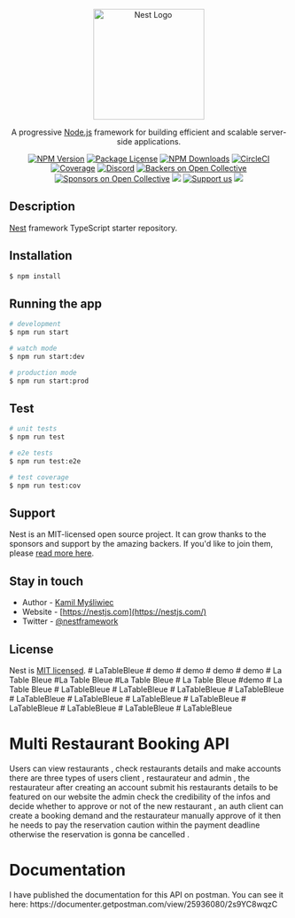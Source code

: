 <p align="center">
  <a href="http://nestjs.com/" target="blank"><img src="https://nestjs.com/img/logo-small.svg" width="200" alt="Nest Logo" /></a>
</p>

[circleci-image]: https://img.shields.io/circleci/build/github/nestjs/nest/master?token=abc123def456
[circleci-url]: https://circleci.com/gh/nestjs/nest

  <p align="center">A progressive <a href="http://nodejs.org" target="_blank">Node.js</a> framework for building efficient and scalable server-side applications.</p>
    <p align="center">
<a href="https://www.npmjs.com/~nestjscore" target="_blank"><img src="https://img.shields.io/npm/v/@nestjs/core.svg" alt="NPM Version" /></a>
<a href="https://www.npmjs.com/~nestjscore" target="_blank"><img src="https://img.shields.io/npm/l/@nestjs/core.svg" alt="Package License" /></a>
<a href="https://www.npmjs.com/~nestjscore" target="_blank"><img src="https://img.shields.io/npm/dm/@nestjs/common.svg" alt="NPM Downloads" /></a>
<a href="https://circleci.com/gh/nestjs/nest" target="_blank"><img src="https://img.shields.io/circleci/build/github/nestjs/nest/master" alt="CircleCI" /></a>
<a href="https://coveralls.io/github/nestjs/nest?branch=master" target="_blank"><img src="https://coveralls.io/repos/github/nestjs/nest/badge.svg?branch=master#9" alt="Coverage" /></a>
<a href="https://discord.gg/G7Qnnhy" target="_blank"><img src="https://img.shields.io/badge/discord-online-brightgreen.svg" alt="Discord"/></a>
<a href="https://opencollective.com/nest#backer" target="_blank"><img src="https://opencollective.com/nest/backers/badge.svg" alt="Backers on Open Collective" /></a>
<a href="https://opencollective.com/nest#sponsor" target="_blank"><img src="https://opencollective.com/nest/sponsors/badge.svg" alt="Sponsors on Open Collective" /></a>
  <a href="https://paypal.me/kamilmysliwiec" target="_blank"><img src="https://img.shields.io/badge/Donate-PayPal-ff3f59.svg"/></a>
    <a href="https://opencollective.com/nest#sponsor"  target="_blank"><img src="https://img.shields.io/badge/Support%20us-Open%20Collective-41B883.svg" alt="Support us"></a>
  <a href="https://twitter.com/nestframework" target="_blank"><img src="https://img.shields.io/twitter/follow/nestframework.svg?style=social&label=Follow"></a>
</p>
  <!--[![Backers on Open Collective](https://opencollective.com/nest/backers/badge.svg)](https://opencollective.com/nest#backer)
  [![Sponsors on Open Collective](https://opencollective.com/nest/sponsors/badge.svg)](https://opencollective.com/nest#sponsor)-->

## Description

[Nest](https://github.com/nestjs/nest) framework TypeScript starter repository.

## Installation

```bash
$ npm install
```

## Running the app

```bash
# development
$ npm run start

# watch mode
$ npm run start:dev

# production mode
$ npm run start:prod
```

## Test

```bash
# unit tests
$ npm run test

# e2e tests
$ npm run test:e2e

# test coverage
$ npm run test:cov
```

## Support

Nest is an MIT-licensed open source project. It can grow thanks to the sponsors and support by the amazing backers. If you'd like to join them, please [read more here](https://docs.nestjs.com/support).

## Stay in touch

- Author - [Kamil Myśliwiec](https://kamilmysliwiec.com)
- Website - [https://nestjs.com](https://nestjs.com/)
- Twitter - [@nestframework](https://twitter.com/nestframework)

## License

Nest is [MIT licensed](LICENSE).
#   L a T a b l e B l e u e 
 
 #   d e m o 
 
 #   d e m o 
 
 #   d e m o 
 
 #   d e m o 
 
 #   L a   T a b l e   B l e u e 
 
 # L a   T a b l e   B l e u e 
 
 # L a   T a b l e   B l e u e 
 
 #   L a   T a b l e   B l e u e 
 
 # d e m o 
 
 #   L a   T a b l e   B l e u e 
 
 #   L a T a b l e B l e u e 
 
 #   L a T a b l e B l e u e 
 
 #   L a T a b l e B l e u e 
 
 #   L a T a b l e B l e u e 
 
 #   L a T a b l e B l e u e 
 
 #   L a T a b l e B l e u e 
 
 #   L a T a b l e B l e u e 
 
 #   L a T a b l e B l e u e 
 
 #   L a T a b l e B l e u e 
 
 #   L a T a b l e B l e u e 
 
 #   L a T a b l e B l e u e 
 
 #   L a T a b l e B l e u e 

<h1>Multi Restaurant Booking API </h1>
<p> Users can view restaurants , check restaurants details and make accounts there are three types of users client , restaurateur and admin , the restaurateur after creating an account submit his restaurants details to be featured on our website the admin check the credibility of the infos and decide whether to approve or not of the new restaurant , an auth client can create a booking demand and the restaurateur manually approve of it then he needs to pay the reservation caution within the payment deadline otherwise the reservation is gonna be cancelled . </p>
<h1>Documentation</h1>
<p>I have published the documentation for this API on postman. You can see it here: https://documenter.getpostman.com/view/25936080/2s9YC8wqzC</p>
 
 

